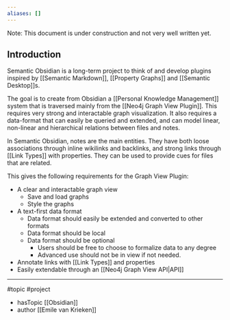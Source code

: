 ```yaml
---
aliases: []
---
```


Note: This document is under construction and not very well written yet.

## Introduction
Semantic Obsidian is a long-term project to think of and develop plugins inspired by [[Semantic Markdown]], [[Property Graphs]] and [[Semantic Desktop]]s. 

The goal is to create from Obsidian a [[Personal Knowledge Management]] system that is traversed mainly from the [[Neo4j Graph View Plugin]]. This requires very strong and interactable graph visualization. It also requires a data-format that can easily be queried and extended, and can model linear, non-linear and hierarchical relations between files and notes.

In Semantic Obsidian, notes are the main entities. They have both loose associations through inline wikilinks and backlinks, and strong links through [[Link Types]] with properties. They can be used to provide cues for files that are related. 

This gives the following requirements for the Graph View Plugin:
- A clear and interactable graph view
	- Save and load graphs
	- Style the graphs
- A text-first data format 
	- Data format should easily be extended and converted to other formats
	- Data format should be local
	- Data format should be optional
		- Users should be free to choose to formalize data to any degree
		- Advanced use should not be in view if not needed.
- Annotate links with [[Link Types]] and properties
- Easily extendable through an [[Neo4j Graph View API|API]]

--- 
#topic #project
- hasTopic [[Obsidian]]
- author [[Emile van Krieken]]